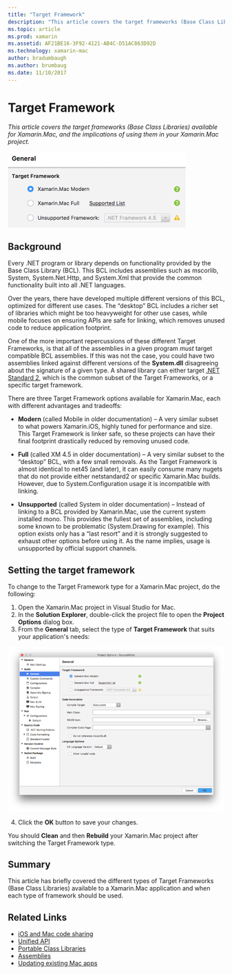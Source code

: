 ```yaml
---
title: "Target Framework"
description: "This article covers the target frameworks (Base Class Libraries) available for Xamarin.Mac, and the implications of using them in your Xamarin.Mac project."
ms.topic: article
ms.prod: xamarin
ms.assetid: AF21BE16-3F92-4121-AB4C-D51AC863D92D
ms.technology: xamarin-mac
author: bradumbaugh
ms.author: brumbaug
ms.date: 11/10/2017
---
```


# Target Framework

_This article covers the target frameworks (Base Class Libraries) available for Xamarin.Mac, and the implications of using them in your Xamarin.Mac project._

![Target framework options for Xamarin.Mac](target-framework-images/select-target.png "Target framework options for Xamarin.Mac")

## Background

Every .NET program or library depends on functionality provided by the Base Class Library (BCL). This BCL includes assemblies such as mscorlib, System, System.Net.Http, and System.Xml that provide the common functionality built into all .NET languages.

Over the years, there have developed multiple different versions of this BCL, optimized for different use cases. The “desktop” BCL includes a richer set of libraries which might be too heavyweight for other use cases, while mobile focuses on ensuring APIs are safe for linking, which removes unused code to reduce application footprint.

One of the more important repercussions of these different Target Frameworks, is that all of the assemblies in a given program *must* target compatible BCL assemblies. If this was not the case, you could have two assemblies linked against different versions of the **System.dll** disagreeing about the signature of a given type. A shared library can either target [.NET Standard 2](https://blog.xamarin.com/share-code-net-standard-2-0/), which is the common subset of the Target Frameworks, or a specific target framework.

There are three Target Framework options available for Xamarin.Mac, each with different advantages and tradeoffs:

- **Modern** (called Mobile in older documentation) – A very similar subset to what powers Xamarin.iOS, highly tuned for performance and size. This Target Framework is linker safe, so these projects can have their final footprint drastically reduced by removing unused code.

- **Full** (called XM 4.5 in older documentation) – A very similar subset to the “desktop” BCL, with a few small removals. As the Target Framework is almost identical to net45 (and later), it can easily consume many nugets that do not provide either netstandard2 or specific Xamarin.Mac builds. However, due to System.Configuration usage it is incompatible with linking.

- **Unsupported** (called System in older documentation) – Instead of linking to a BCL provided by Xamarin.Mac, use the current system installed mono. This provides the fullest set of assemblies, including some known to be problematic (System.Drawing for example). This option exists only has a “last resort” and it is strongly suggested to exhaust other options before using it. As the name implies, usage is unsupported by official support channels.

## Setting the target framework

To change to the Target Framework type for a Xamarin.Mac project, do the following:

1. Open the Xamarin.Mac project in Visual Studio for Mac.
2. In the **Solution Explorer**, double-click the project file to open the **Project Options** dialog box.
3. From the **General** tab, select the type of **Target Framework** that suits your application's needs:

  [![Using the Project Options window to choose a target framework](target-framework-images/select-target-full.png "Using the Project Options window to choose a target framework")](target-framework-images/select-target-full-large.png#lightbox)

4. Click the **OK** button to save your changes.

You should **Clean** and then **Rebuild** your Xamarin.Mac project after switching the Target Framework type.

## Summary

This article has briefly covered the different types of Target Frameworks (Base Class Libraries) available to a Xamarin.Mac application and when each type of framework should be used.


## Related Links

- [iOS and Mac code sharing](~/cross-platform/macios/index.md)
- [Unified API](~/cross-platform/macios/unified/index.md)
- [Portable Class Libraries](~/cross-platform/app-fundamentals/pcl.md)
- [Assemblies](~/cross-platform/internals/available-assemblies.md)
- [Updating existing Mac apps](~/cross-platform/macios/unified/updating-mac-apps.md)
